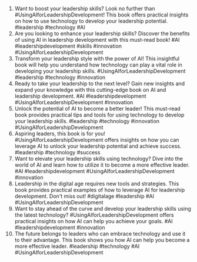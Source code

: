 1. Want to boost your leadership skills? Look no further than #UsingAIforLeadershipDevelopment! This book offers practical insights on how to use technology to develop your leadership potential. #leadership #technology #AI
2. Are you looking to enhance your leadership skills? Discover the benefits of using AI in leadership development with this must-read book! #AI #leadershipdevelopment #skills #innovation #UsingAIforLeadershipDevelopment
3. Transform your leadership style with the power of AI! This insightful book will help you understand how technology can play a vital role in developing your leadership skills. #UsingAIforLeadershipDevelopment #leadership #technology #innovation
4. Ready to take your leadership to the next level? Gain new insights and expand your knowledge with this cutting-edge book on AI and leadership development. #AI #leadershipdevelopment #UsingAIforLeadershipDevelopment #innovation
5. Unlock the potential of AI to become a better leader! This must-read book provides practical tips and tools for using technology to develop your leadership skills. #leadership #technology #innovation #UsingAIforLeadershipDevelopment
6. Aspiring leaders, this book is for you! #UsingAIforLeadershipDevelopment offers insights on how you can leverage AI to unlock your leadership potential and achieve success. #leadership #technology #success
7. Want to elevate your leadership skills using technology? Dive into the world of AI and learn how to utilize it to become a more effective leader. #AI #leadershipdevelopment #UsingAIforLeadershipDevelopment #innovation
8. Leadership in the digital age requires new tools and strategies. This book provides practical examples of how to leverage AI for leadership development. Don't miss out! #digitalage #leadership #AI #UsingAIforLeadershipDevelopment
9. Want to stay ahead of the curve and develop your leadership skills using the latest technology? #UsingAIforLeadershipDevelopment offers practical insights on how AI can help you achieve your goals. #AI #leadershipdevelopment #innovation
10. The future belongs to leaders who can embrace technology and use it to their advantage. This book shows you how AI can help you become a more effective leader. #leadership #technology #AI #UsingAIforLeadershipDevelopment
